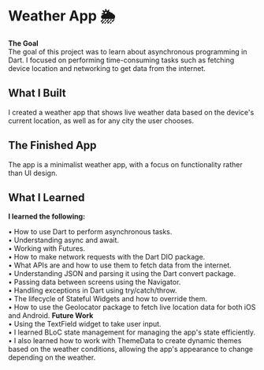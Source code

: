 # Weather App 🌦️
**The Goal**<br/>
The goal of this project was to learn about asynchronous programming in Dart. I focused on performing time-consuming tasks such as fetching device location and networking to get data from the internet.

## What I Built
I created a weather app that shows live weather data based on the device's current location, as well as for any city the user chooses.

## The Finished App
The app is a minimalist weather app, with a focus on functionality rather than UI design.

## What I Learned
**I learned the following:**<br/>

• How to use Dart to perform asynchronous tasks.<br/>
• Understanding async and await.<br/>
• Working with Futures.<br/>
• How to make network requests with the Dart DIO package.<br/>
• What APIs are and how to use them to fetch data from the internet.<br/>
• Understanding JSON and parsing it using the Dart convert package.<br/>
• Passing data between screens using the Navigator.<br/>
• Handling exceptions in Dart using try/catch/throw.<br/>
• The lifecycle of Stateful Widgets and how to override them.<br/>
• How to use the Geolocator package to fetch live location data for both iOS and Android.  **Future Work**<br/>
• Using the TextField widget to take user input.<br/>
• I learned BLoC state management for managing the app's state efficiently.<br/>
• I also learned how to work with ThemeData to create dynamic themes based on the weather conditions, allowing the app's appearance to change depending on the weather.<br/>
